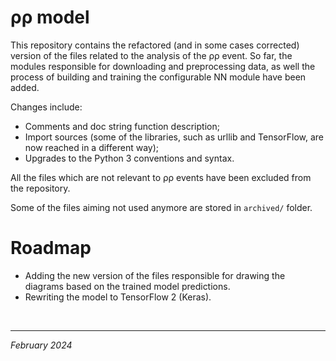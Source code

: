 # ρρ model 

This repository contains the refactored (and in some cases corrected) version of the files related to the analysis of the ρρ event. So far, the modules responsible for downloading and preprocessing data, as well the process of building and training the configurable NN module have been added.

Changes include:
*   Comments and doc string function description;
*   Import sources (some of the libraries, such as urllib and TensorFlow, are now reached in a different way);
*   Upgrades to the Python 3 conventions and syntax.

All the files which are not relevant to ρρ events have been excluded from the repository.

Some of the files aiming not used anymore are stored in `archived/` folder.

# Roadmap
*   Adding the new version of the files responsible for drawing the diagrams based on the trained model predictions.
*   Rewriting the model to TensorFlow 2 (Keras).

<br>

---

*February 2024*